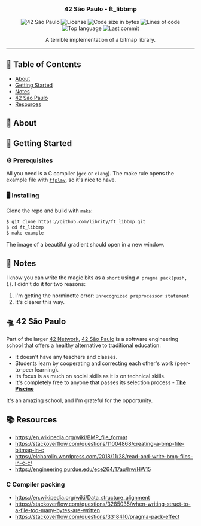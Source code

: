 <h3 align="center">42 São Paulo - ft_libbmp</h3>

<div align="center">

![42 São Paulo](https://img.shields.io/badge/42-SP-1E2952)
![License](https://img.shields.io/github/license/librity/ft_libbmp?color=yellow)
![Code size in bytes](https://img.shields.io/github/languages/code-size/librity/ft_libbmp?color=blue)
![Lines of code](https://img.shields.io/tokei/lines/github/librity/ft_libbmp?color=blueviolet)
![Top language](https://img.shields.io/github/languages/top/librity/ft_libbmp?color=ff69b4)
![Last commit](https://img.shields.io/github/last-commit/librity/ft_libbmp?color=orange)

</div>

<p align="center"> A terrible implementation of a bitmap library.
  <br>
</p>

---

## 📜 Table of Contents

- [About](#about)
- [Getting Started](#getting_started)
- [Notes](#notes)
- [42 São Paulo](#ft_sp)
- [Resources](#resources)

## 🧐 About <a name = "about"></a>

## 🏁 Getting Started <a name = "getting_started"></a>

### ⚙️ Prerequisites

All you need is a C compiler (`gcc` or `clang`).
The make rule opens the example file with
[`ffplay`](https://ffmpeg.org/download.html),
so it's nice to have.

### 🖥️ Installing

Clone the repo and build with `make`:

```bash
$ git clone https://github.com/librity/ft_libbmp.git
$ cd ft_libbmp
$ make example
```

The image of a beautiful gradient should open in a new window.

## 📝 Notes <a name = "notes"></a>

I know you can write the magic bits as a `short` using `# pragma pack(push, 1)`.
I didn't do it for two reasons:

1. I'm getting the norminette error: `Unrecognized preprocessor statement`
2. It's clearer this way.

## 🛸 42 São Paulo <a name = "ft_sp"></a>

Part of the larger [42 Network](https://www.42.fr/42-network/),
[42 São Paulo](https://www.42sp.org.br/) is a software engineering school
that offers a healthy alternative to traditional education:

- It doesn't have any teachers and classes.
- Students learn by cooperating
  and correcting each other's work (peer-to-peer learning).
- Its focus is as much on social skills as it is on technical skills.
- It's completely free to anyone that passes its selection process -
  [**The Piscine**](https://42.fr/en/admissions/42-piscine/)

It's an amazing school, and I'm grateful for the opportunity.

## 📚 Resources <a name = "resources"></a>

- https://en.wikipedia.org/wiki/BMP_file_format
- https://stackoverflow.com/questions/11004868/creating-a-bmp-file-bitmap-in-c
- https://elcharolin.wordpress.com/2018/11/28/read-and-write-bmp-files-in-c-c/
- https://engineering.purdue.edu/ece264/17au/hw/HW15

### C Compiler packing

- https://en.wikipedia.org/wiki/Data_structure_alignment
- https://stackoverflow.com/questions/3285035/when-writing-struct-to-a-file-too-many-bytes-are-written
- https://stackoverflow.com/questions/3318410/pragma-pack-effect

